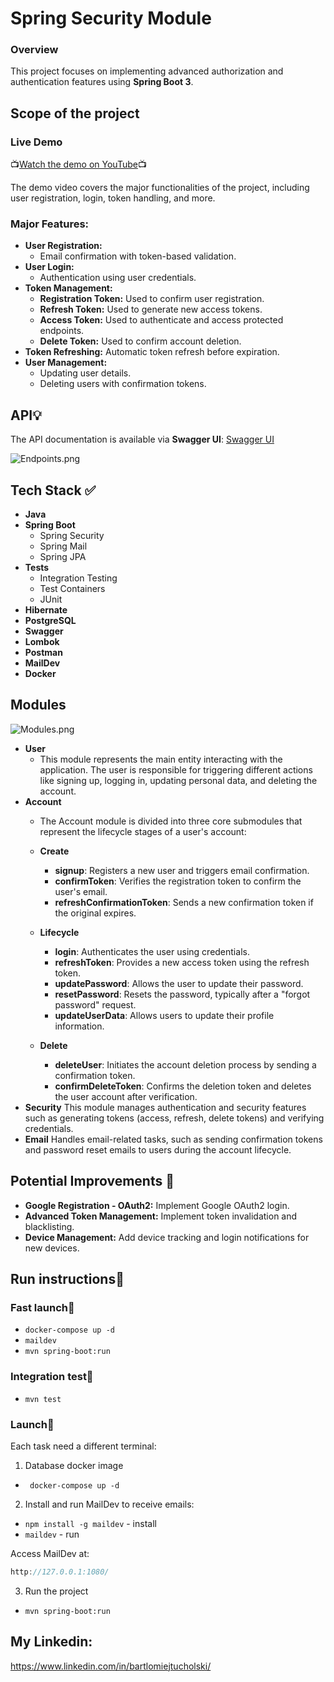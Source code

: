 # Spring Security Module
### Overview
This project focuses on implementing advanced authorization and authentication features using **Spring Boot 3**.

## Scope of the project

### Live Demo

📺[Watch the demo on YouTube](https://youtu.be/ogg2mYtxsVE)📺

The demo video covers the major functionalities of the project, including user registration, login, token handling, and more.

### Major Features:
- **User Registration:**
  - Email confirmation with token-based validation.
- **User Login:**
  - Authentication using user credentials.
- **Token Management:**
  - **Registration Token:** Used to confirm user registration.
  - **Refresh Token:** Used to generate new access tokens.
  - **Access Token:** Used to authenticate and access protected endpoints.
  - **Delete Token:** Used to confirm account deletion.
- **Token Refreshing:** Automatic token refresh before expiration.
- **User Management:**
  - Updating user details.
  - Deleting users with confirmation tokens.

## API💡
The API documentation is available via **Swagger UI**:
[Swagger UI](http://localhost:8080/swagger-ui/index.html#/)

![Endpoints.png](..%2FEndpoints.png)

## Tech Stack ✅
- **Java**
- **Spring Boot**
  - Spring Security
  - Spring Mail
  - Spring JPA
- **Tests**
  - Integration Testing
  - Test Containers
  - JUnit
- **Hibernate**
- **PostgreSQL**
- **Swagger**
- **Lombok**
- **Postman**
- **MailDev**
- **Docker**

## Modules

![Modules.png](..%2FModules.png)

- **User**
  - This module represents the main entity interacting with the application. The user is responsible for triggering different actions like signing up, logging in, updating personal data, and deleting the account. 
- **Account**
  - The Account module is divided into three core submodules that represent the lifecycle stages of a user's account:

  - **Create**
    - **signup**: Registers a new user and triggers email confirmation.
    - **confirmToken**: Verifies the registration token to confirm the user's email.
    - **refreshConfirmationToken**: Sends a new confirmation token if the original expires.
  - **Lifecycle**
    - **login**: Authenticates the user using credentials.
    - **refreshToken**: Provides a new access token using the refresh token.
    - **updatePassword**: Allows the user to update their password.
    - **resetPassword**: Resets the password, typically after a "forgot password" request.
    - **updateUserData**: Allows users to update their profile information.
  - **Delete**
    - **deleteUser**: Initiates the account deletion process by sending a confirmation token.
    - **confirmDeleteToken**: Confirms the deletion token and deletes the user account after verification.
- **Security**
   This module manages authentication and security features such as generating tokens (access, refresh, delete tokens) and verifying credentials.
- **Email**
   Handles email-related tasks, such as sending confirmation tokens and password reset emails to users during the account lifecycle.

## Potential Improvements 🚀

- **Google Registration - OAuth2:** Implement Google OAuth2 login.
- **Advanced Token Management:** Implement token invalidation and blacklisting.
- **Device Management:** Add device tracking and login notifications for new devices.

## Run instructions🚀

### Fast launch🚀

- ```docker-compose up -d```
- ```maildev```
- ```mvn spring-boot:run ```

### Integration test🚀

- ```mvn test ```

### Launch🚀

Each task need a different terminal:
1. Database docker image
- ``` docker-compose up -d```

2. Install and run MailDev to receive emails:

- ```npm install -g maildev``` - install
- ```maildev``` - run

Access MailDev at:

```java
http://127.0.0.1:1080/
```

3. Run the project
- ```mvn spring-boot:run ```

## My Linkedin:
https://www.linkedin.com/in/bartlomiejtucholski/


 
